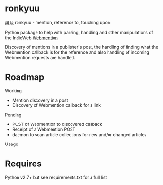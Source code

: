 ronkyuu
=======

論及 ronkyuu - mention, reference to, touching upon

Python package to help with parsing, handling and other manipulations
of the IndieWeb [Webmention](http://indiewebcamp.com/webmention)

Discovery of mentions in a publisher's post, the handling of finding what the
Webmention callback is for the reference and also handling of incoming Webmention
requests are handled.

Roadmap
=======
Working
* Mention discovery in a post
* Discovery of Webmention callback for a link

Pending
* POST of Webmention to discovered callback
* Receipt of a Webmention POST
* daemon to scan article collections for new and/or changed articles

Usage

Requires
========
Python v2.7+ but see requirements.txt for a full list
